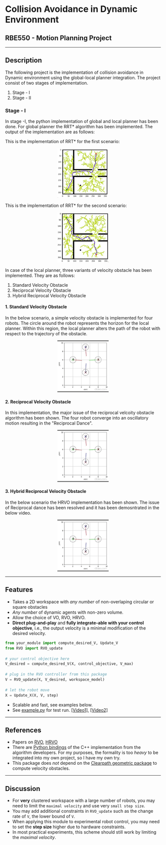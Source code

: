 # Collision Avoidance in Dynamic Environment
## RBE550 - Motion Planning Project

-----
## Description

The following project is the implementation of collision avoidance in Dynamic environment using the global-local planner integration. The project consist of two stages of implementation.
1. Stage - I
2. Stage - II

### Stage - I
In stage -I, the python implementation of global and local planner has been done. For global planner the RRT* algorithm has been implemented. The output of the implementation are as follows:

This is the implementation of RRT* for the first scenario:
<p align="center" width="100%">
    <img width="33%" src=./results/RRT-star1.png> 
</p>

This is the implementation of RRT* for the second scenario:
<p align="center" width="100%">
    <img width="33%" src=./results/RRT-star2.png> 
</p>

In case of the local planner, three variants of velocity obstacle has been implemented. They are as follows:
1. Standard Velocity Obstacle
2. Reciprocal Velocity Obstacle
3. Hybrid Reciprocal Velocity Obstacle

#### 1. Standard Velocity Obstacle
In the below scenario, a simple velocity obstacle is implemented for four robots. The circle around the robot represents the horizon for the local planner. Within this region, the local planner alters the path of the robot with respect to the trajectory of the obstacle.

<p align="center" width="100%">
    <img width="33%" src=./results/VO_dance.gif> 
</p>

#### 2. Reciprocal Velocity Obstacle 
In this implementation, the major issue of the reciprocal velcoity obstacle algorithm has been shown. The four robot converge into an oscillatory motion resulting in the "Reciprocal Dance".
<p align="center" width="100%">
    <img width="33%" src=./results/RVO_Dance.gif> 
</p>

#### 3. Hybrid Reciprocal Velocity Obstacle 
In the below scenario the HRVO implementation has been shown. The issue of Reciprocal dance has been resolved and it has been demosntrated in the below video.
<p align="center" width="100%">
    <img width="33%" src=./results/HVO.gif> 
</p>

-----
Features
-----
* Takes a 2D workspace with _any number_ of non-overlaping circular or square obstacles
* _Any number_ of dynamic agents with non-zero volume.
* Allow the choice of VO, RVO, HRVO.
* **Direct plug-and-play** and **fully integrate-able  with your control objective**, i.e., the output velocity is a minimal modification of the desired velocity.

```python
from your_module import compute_desired_V, Update_V
from RVO import RVO_update

# your control objective here 
V_desired = compute_desired_V(X, control_objective, V_max)

# plug in the RVO controller from this package
V = RVO_update(X, V_desired, workspace_model)

# let the robot move
X = Update_X(X, V, step)
```

* Scalable and fast, see examples below. 
* See [example.py](https://github.com/MengGuo/RVO_Py_MAS/blob/master/example.py) for test run. [[Video1]](https://vimeo.com/185405407), [[Video2]](https://vimeo.com/185408368)


----
References 
----
* Papers on [RVO](https://www.cs.unc.edu/~geom/RVO/icra2008.pdf), [HRVO](https://www.cs.unc.edu/~geom/RVO/icra2008.pdf)
* There are [Python bindings](https://github.com/sybrenstuvel/Python-RVO2) of the C++ implementation from the algorithm developers. For my purposes, the formality is too _heavy_ to be integrated into my own project, so I have my own try.
* This package does _not_ depend on the [Clearpath geometric package](http://pcl.intel-research.net/publications/clearpath_sca2009.pdf) to compute velocity obstacles.


----
Discussion
----
* For **very** clustered workspace with a large number of robots, you may need to limit the `maximal velocity` and use very `small step size`.
* You may add additional constraints in `RVO_update` such as the change rate of `V`, the lower bound of `V`.
* When applying this module to experimental robot control, you may need to set the **step size** higher due to hardware constraints.
* In most practical experiments, this scheme should still work by limiting the _maximal velocity_.  

